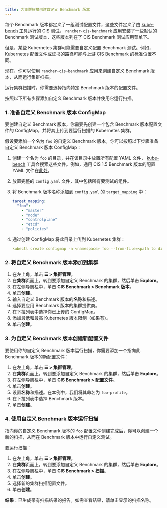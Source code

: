 ```yaml
---
title: 为集群扫描创建自定义 Benchmark 版本
---
```


每个 Benchmark 版本都定义了一组测试配置文件，这些文件定义了由 <a href="https://github.com/aquasecurity/kube-bench" target="_blank">kube-bench</a> 工具运行的 CIS 测试。
`rancher-cis-benchmark` 应用安装了一些默认的 Benchmark 测试版本，这些版本列在了 CIS Benchmark 测试应用菜单下。

但是，某些 Kubernetes 集群可能需要自定义配置 Benchmark 测试。例如，Kubernetes 配置文件或证书的路径可能与上游 CIS Benchmark 的标准位置不同。

现在，你可以使用 `rancher-cis-benchmark` 应用来创建自定义 Benchmark 版本，从而运行集群扫描。

运行集群扫描时，你需要选择指向特定 Benchmark 版本的配置文件。

按照以下所有步骤添加自定义 Benchmark 版本并使用它运行扫描。

### 1. 准备自定义 Benchmark 版本 ConfigMap

要创建自定义 Benchmark 版本，你需要先创建一个包含 Benchmark 版本配置文件的 ConfigMap，并将其上传到要运行扫描的 Kubernetes 集群。

假设要添加一个名为 `foo` 的自定义 Benchmark 版本，你可以按照以下步骤准备自定义 Benchmark 版本 ConfigMap：

1. 创建一个名为 `foo` 的目录，并在该目录中放置所有配置 YAML 文件， <a href="https://github.com/aquasecurity/kube-bench" target="_blank">kube-bench</a> 工具会搜索这些文件。例如，通用 CIS 1.5 Benchmark 版本的配置 YAML 文件在[此处](https://github.com/aquasecurity/kube-bench/tree/master/cfg/cis-1.5)。
1. 放置完整的 `config.yaml` 文件，其中包括所有要测试的组件。
1. 将 Benchmark 版本名称添加到 `config.yaml` 的 `target_mapping` 中：

   ```yaml
   target_mapping:
     "foo":
       - "master"
       - "node"
       - "controlplane"
       - "etcd"
       - "policies"
   ```
1. 通过创建 ConfigMap 将此目录上传到 Kubernetes 集群：

   ```yaml
   kubectl create configmap -n <namespace> foo --from-file=<path to directory foo>
   ```

### 2. 将自定义 Benchmark 版本添加到集群

1. 在左上角，单击 **☰ > 集群管理**。
1. 在**集群**页面上，转到要添加自定义 Benchmark 的集群，然后单击 **Explore**。
1. 在左侧导航栏中，单击 **CIS Benchmark > Benchmark 版本**。
1. 单击**创建**。
1. 输入自定义 Benchmark 版本的**名称**和描述。
1. 选择要应用 Benchmark 版本的集群提供商。
1. 在下拉列表中选择你已上传的 ConfigMap。
1. 添加最低和最高 Kubernetes 版本限制（如果有）。
1. 单击**创建**。

### 3. 为自定义 Benchmark 版本创建新配置文件

要使用你的自定义 Benchmark 版本运行扫描，你需要添加一个指向此 Benchmark 版本的新配置文件：

1. 在左上角，单击 **☰ > 集群管理**。
1. 在**集群**页面上，转到要添加自定义 Benchmark 的集群，然后单击 **Explore**。
1. 在左侧导航栏中，单击 **CIS Benchmark > 配置文件**。
1. 单击**创建**。
1. 设置**名称**和描述。在本例中，我们将其命名为 `foo-profile`。
1. 在下拉列表中选择 Benchmark 版本。
1. 单击**创建**。

### 4. 使用自定义 Benchmark 版本运行扫描

指向你的自定义 Benchmark 版本的 `foo` 配置文件创建完成后，你可以创建一个新的扫描，从而在 Benchmark 版本中运行自定义测试。

要运行扫描：

1. 在左上角，单击 **☰ > 集群管理**。
1. 在**集群**页面上，转到要添加自定义 Benchmark 的集群，然后单击 **Explore**。
1. 在左侧导航栏中，单击 **CIS Benchmark > 扫描**。
1. 单击**创建**。
1. 选择新的集群扫描配置文件。
1. 单击**创建**。

**结果**：已生成带有扫描结果的报告。如需查看结果，请单击显示的扫描名称。
